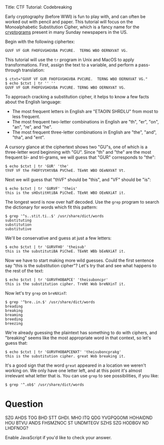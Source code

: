 Title: CTF Tutorial: Codebreaking

Early cryptography (before WWI) is fun to play with, and can often be
worked out with pencil and paper.  This tutorial will focus on the
Monoalphabetic Substitution Cipher, which is a fancy name for the
[cryptograms](http://en.wikipedia.org/wiki/Cryptogram) present in many
Sunday newspapers in the US.

Begin with the following ciphertex:

    GUVF VF GUR FHOFGVGHGVBA PVCURE.  TERNG WBO OERNXVAT VG.

This tutorial will use the `tr` program in Unix and MacOS to apply
transformations.  First, assign the text to a variable, and perform a
pass-through translation:

    $ ctxt="GUVF VF GUR FHOFGVGHGVBA PVCURE.  TERNG WBO OERNXVAT VG."
    $ echo $ctxt | tr '' ''
    GUVF VF GUR FHOFGVGHGVBA PVCURE. TERNG WBO OERNXVAT VG.

To approach cracking a substitution cipher, it helps to know a few facts
about the English language:

* The most frequent letters in English are "ETAOIN SHRDLU" from most to
  less frequent.
* The most frequent two-letter combinations in English are "th", "er",
  "on", "an", "re", and "he".
* The most frequent three-letter combinations in English are "the", "and",
  "tha", and "ent".

A cursory glance at the ciphertext shows two "GU"s, one of which is a
three-letter word beginning with "GU".  Since "th" and "the" are the
most frequent bi- and tri-grams, we will guess that "GUR" corresponds to
"the":

    $ echo $ctxt | tr 'GUR' 'the'
    thVF VF the FHOFtVtHtVBA PVCheE. TEeNt WBO OEeNXVAT Vt.

Next we will guess that "thVF" should be "this", and "VF" should be "is":

    $ echo $ctxt | tr 'GURVF' 'theis'
    this is the sHOstitHtiBA PiCheE. TEeNt WBO OEeNXiAT it.

The longest word is now over half decoded.  Use the `grep` program to
search the dictionary for words which fit this pattern:

    $ grep '^s..stit.ti..$' /usr/share/dict/words
    substituting
    substitution
    substitutive

We'll be conservative and guess at just a few letters:

    $ echo $ctxt | tr 'GURVFHO' 'theisub'
    this is the substitutiBA PiCheE. TEeNt WBb bEeNXiAT it.

Now we have to start making more wild guesses.  Could the first sentence
say "this is the substitution cipher"?  Let's try that and see what
happens to the rest of the text:

    $ echo $ctxt | tr 'GURVFHOBAPCE' 'theisuboncpr'
    this is the substitution cipher. TreNt Wob breNXinT it.

Now let's try `grep` on `breNXinT`:

    $ grep '^bre..in.$' /usr/share/dict/words
    breading
    breaking
    breaming
    breeding
    breezing

We're already guessing the plaintext has something to do with ciphers,
and "breaking" seems like the most appropriate word in that context, so
let's guess that:

    $ echo $ctxt | tr 'GURVFHOBAPCENXT' 'theisuboncprakg'
    this is the substitution cipher. great Wob breaking it.

It's a good sign that the word `great` appeared in a location we weren't
working on.  We only have one letter left, and at this point it's almost
irrelevant what letter that is.  You can use `grep` to see
possibilities, if you like:

    $ grep '^.ob$' /usr/share/dict/words



Question
========

SZG AHDS TOG BHD STT GHDI.  MHO ITQ QDG YVGPQGOMI HOHAIDND HOU BTVU ANDS FHSMZNOC ST UNDMTEGV SZHS SZG HODBGV ND LHDFNOG?

<p id="a">Enable JavaScript if you'd like to check your answer.</p>
<script type="application/javascript" src="tutorial.js"></script>
<script type="application/javascript">ans("a", 48844);</script>
